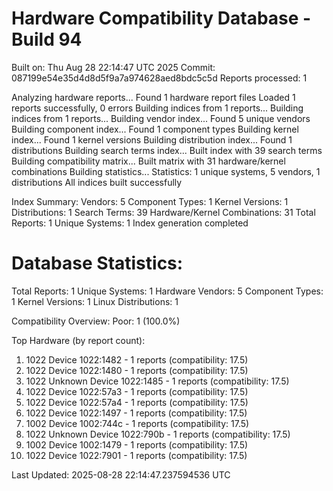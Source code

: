 # Hardware Compatibility Database - Build 94

Built on: Thu Aug 28 22:14:47 UTC 2025
Commit: 087199e54e35d4d8d5f9a7a974628aed8bdc5c5d
Reports processed: 1

Analyzing hardware reports...
Found 1 hardware report files
Loaded 1 reports successfully, 0 errors
Building indices from 1 reports...
Building indices from 1 reports...
Building vendor index...
   Found 5 unique vendors
Building component index...
   Found 1 component types
Building kernel index...
   Found 1 kernel versions
Building distribution index...
   Found 1 distributions
Building search terms index...
   Built index with 39 search terms
Building compatibility matrix...
   Built matrix with 31 hardware/kernel combinations
Building statistics...
   Statistics: 1 unique systems, 5 vendors, 1 distributions
All indices built successfully

Index Summary:
   Vendors: 5
   Component Types: 1
   Kernel Versions: 1
   Distributions: 1
   Search Terms: 39
   Hardware/Kernel Combinations: 31
   Total Reports: 1
   Unique Systems: 1
Index generation completed

Database Statistics:
========================
Total Reports: 1
Unique Systems: 1
Hardware Vendors: 5
Component Types: 1
Kernel Versions: 1
Linux Distributions: 1

Compatibility Overview:
  Poor: 1 (100.0%)

Top Hardware (by report count):
  1. 1022 Device 1022:1482 - 1 reports (compatibility: 17.5)
  2. 1022 Device 1022:1480 - 1 reports (compatibility: 17.5)
  3. 1022 Unknown Device 1022:1485 - 1 reports (compatibility: 17.5)
  4. 1022 Device 1022:57a3 - 1 reports (compatibility: 17.5)
  5. 1022 Device 1022:57a4 - 1 reports (compatibility: 17.5)
  6. 1022 Device 1022:1497 - 1 reports (compatibility: 17.5)
  7. 1002 Device 1002:744c - 1 reports (compatibility: 17.5)
  8. 1022 Unknown Device 1022:790b - 1 reports (compatibility: 17.5)
  9. 1002 Device 1002:1479 - 1 reports (compatibility: 17.5)
  10. 1022 Device 1022:7901 - 1 reports (compatibility: 17.5)

Last Updated: 2025-08-28 22:14:47.237594536 UTC
